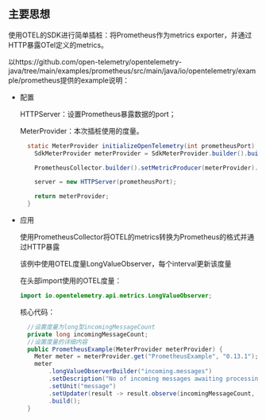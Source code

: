 ## 主要思想

使用OTEL的SDK进行简单插桩：将Prometheus作为metrics exporter，并通过HTTP暴露OTel定义的metrics。

以https://github.com/open-telemetry/opentelemetry-java/tree/main/examples/prometheus/src/main/java/io/opentelemetry/example/prometheus提供的example说明：

* 配置

  HTTPServer：设置Prometheus暴露数据的port；

  MeterProvider：本次插桩使用的度量。

  ```java
    static MeterProvider initializeOpenTelemetry(int prometheusPort) throws IOException {
      SdkMeterProvider meterProvider = SdkMeterProvider.builder().buildAndRegisterGlobal();
  
      PrometheusCollector.builder().setMetricProducer(meterProvider).buildAndRegister();
  
      server = new HTTPServer(prometheusPort);
  
      return meterProvider;
    }
  ```

  

* 应用

  使用PrometheusCollector将OTEL的metrics转换为Prometheus的格式并通过HTTP暴露

  该例中使用OTEL度量LongValueObserver，每个interval更新该度量

  在头部import使用的OTEL度量：

  ```java
  import io.opentelemetry.api.metrics.LongValueObserver;
  ```

  核心代码：

  ```java
    //设置度量为long型incomingMessageCount
    private long incomingMessageCount;
    //设置度量的详细内容
    public PrometheusExample(MeterProvider meterProvider) {
      Meter meter = meterProvider.get("PrometheusExample", "0.13.1");
      meter
          .longValueObserverBuilder("incoming.messages")
          .setDescription("No of incoming messages awaiting processing")
          .setUnit("message")
          .setUpdater(result -> result.observe(incomingMessageCount, Labels.empty()))
          .build();
    }
  ```

  

  





